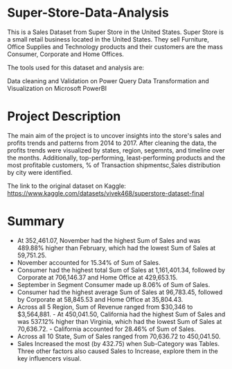 # Super-Store-Data-Analysis
This is a Sales Dataset from Super Store in the United States. Super Store is a small retail business located in the United States. They sell Furniture, Office Supplies and Technology products and their customers are the mass Consumer, Corporate and Home Offices.

The tools used for this dataset and analysis are:

Data cleaning and Validation on Power Query
Data Transformation and Visualization on Microsoft PowerBI

# Project Description
The main aim of the project is to uncover insights into the store's sales and profits trends and patterns from 2014 to 2017. After cleaning the data, the profits trends were visualized by states, region, segemnts, and timeline over the months. Additionally, top-performing, least-performing products and the most profitable customers, % of Transaction shipmentsc,Sales distribution by city were identified. 

The link to the original dataset on Kaggle: https://www.kaggle.com/datasets/vivek468/superstore-dataset-final

# Summary
- At 352,461.07, November had the highest Sum of Sales and was 489.88% higher than February, which had the lowest Sum of Sales at 59,751.25.﻿﻿
- ﻿﻿November accounted for 15.34% of Sum of Sales.﻿﻿
- ﻿﻿﻿Consumer had the highest total Sum of Sales at 1,161,401.34, followed by Corporate at 706,146.37 and Home Office at 429,653.15.﻿﻿
- September in Segment Consumer made up 8.06% of Sum of Sales.﻿﻿
- ﻿﻿﻿﻿Consumer had the highest average Sum of Sales at 96,783.45, followed by Corporate at 58,845.53 and Home Office at 35,804.43.﻿﻿
- Across all 5 Region, Sum of Revenue ranged from $30,346 to $3,564,881.﻿﻿
﻿- At 450,041.50, California had the highest Sum of Sales and was 537.12% higher than Virginia, which had the lowest Sum of Sales at 70,636.72.﻿﻿
﻿﻿﻿- California accounted for 28.46% of Sum of Sales.﻿﻿
- ﻿Across all 10 State, Sum of Sales ranged from 70,636.72 to 450,041.50.﻿﻿
- ﻿Sales Increased the most (by 432.75) when Sub-Category was Tables. Three other factors also caused Sales to Increase, explore them in the key influencers visual.﻿﻿

﻿﻿

﻿

﻿﻿

﻿

﻿﻿

﻿﻿

﻿﻿

﻿

